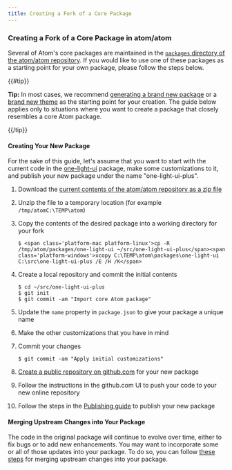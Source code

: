 ```yaml
---
title: Creating a Fork of a Core Package
---
```

### Creating a Fork of a Core Package in atom/atom

Several of Atom's core packages are maintained in the [`packages` directory of the atom/atom repository](https://github.com/atom/atom/tree/master/packages). If you would like to use one of these packages as a starting point for your own package, please follow the steps below.

{{#tip}}

**Tip:** In most cases, we recommend [generating a brand new package](../package-word-count/#package-generator) or a [brand new theme](../creating-a-theme/#creating-a-syntax-theme) as the starting point for your creation. The guide below applies only to situations where you want to create a package that closely resembles a core Atom package.

{{/tip}}

#### Creating Your New Package

For the sake of this guide, let's assume that you want to start with the current code in the [one-light-ui](https://github.com/atom/atom/tree/master/packages/one-light-ui) package, make some customizations to it, and publish your new package under the name "one-light-ui-plus".

1. Download the [current contents of the atom/atom repository as a zip file](https://github.com/atom/atom/archive/master.zip)

2. Unzip the file to a temporary location (for example <span class='platform-mac platform-linux'>`/tmp/atom`</span><span class='platform-windows'>`C:\TEMP\atom`</span>)

3. Copy the contents of the desired package into a working directory for your fork

    ``` command-line
    $ <span class='platform-mac platform-linux'>cp -R /tmp/atom/packages/one-light-ui ~/src/one-light-ui-plus</span><span class='platform-windows'>xcopy C:\TEMP\atom\packages\one-light-ui C:\src\one-light-ui-plus /E /H /K</span>
    ```

4. Create a local repository and commit the initial contents

    ``` command-line
    $ cd ~/src/one-light-ui-plus
    $ git init
    $ git commit -am "Import core Atom package"
    ```

5. Update the `name` property in `package.json` to give your package a unique name

6. Make the other customizations that you have in mind

7. Commit your changes

    ``` command-line
    $ git commit -am "Apply initial customizations"
    ```

8. [Create a public repository on github.com](https://help.github.com/articles/create-a-repo/) for your new package

9. Follow the instructions in the github.com UI to push your code to your new online repository

10. Follow the steps in the [Publishing guide](../publishing/) to publish your new package

#### Merging Upstream Changes into Your Package

The code in the original package will continue to evolve over time, either to fix bugs or to add new enhancements. You may want to incorporate some or all of those updates into your package. To do so, you can follow [these steps](../maintaining-a-fork-of-a-core-package-in-atom-atom/#step-by-step-guide) for merging upstream changes into your package.
